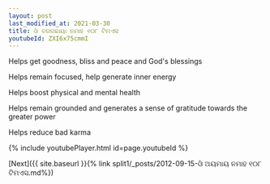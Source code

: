 ```yaml
---
layout: post
last_modified_at: 2021-03-30
title: ଓଁ ବରରଛାୟା ନମାହ ୧୦୮ ଟିମଏସ
youtubeId: ZXI6x75cmmI
---
```

 
 
Helps get goodness, bliss and peace and God's blessings
 
Helps remain focused, help generate inner energy 
 
Helps boost physical and mental health 
 
Helps remain grounded and generates a sense of gratitude towards the greater power 
 
Helps reduce bad karma
 
 
 
 


{% include youtubePlayer.html id=page.youtubeId %}
 
[Next]({{ site.baseurl }}{% link  split1/_posts/2012-09-15-ଓଁ ଅୟମାୟ ନମାହ ୧୦୮ ଟିମଏସ.md%})
 
